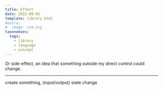 ```yaml
---
title: Effect
date: 2022-08-03
template: library.html
#extra:
#  image: cim.svg
taxonomies:
  tags:
    - library
    - language
    - concept
---
```

Or side-effect, an idea that something outside my direct control could change.

---
create something, (input/output)
state change